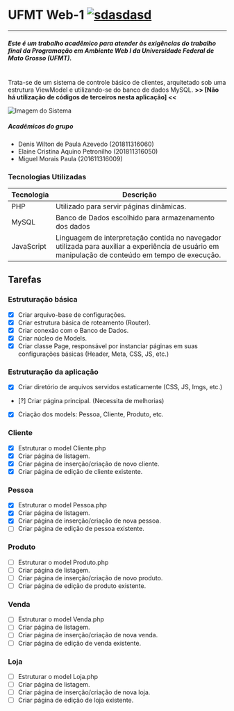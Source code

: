 # UFMT Web-1 [![sdasdasd](https://i2.wp.com/forum.imasters.com.br/uploads/profile/photo-thumb-172169.png?ssl=1)](https://nodesource.com/products/nsolid)
-------
##### Este é um **trabalho acadêmico** para atender às exigências do trabalho final da  **Programação em Ambiente Web I** da Universidade Federal de Mato Grosso **(UFMT)**.
#
#
Trata-se de um sistema de controle básico de clientes, arquitetado sob uma estrutura ViewModel e utilizando-se do banco de dados MySQL.
**>> [Não há utilização de códigos de terceiros nesta aplicação] <<**

![Imagem do Sistema](https://i.imgur.com/Z2GdkBz.jpg)

##### Acadêmicos do grupo
  - Denis Wilton de Paula Azevedo (201811316060)
  - Elaine Cristina Aquino Petronilho (201811316050)
  - Miguel Morais Paula (201611316009)

### Tecnologias Utilizadas

| Tecnologia | Descrição |
| ------ | ------ |
| PHP | Utilizado para servir páginas dinâmicas. |
| MySQL | Banco de Dados escolhido para armazenamento dos dados |
| JavaScript | Linguagem de interpretação contida no navegador utilizada para auxiliar a experiência de usuário em manipulação de conteúdo em tempo de execução. |

## Tarefas

### Estruturação básica
- [x] Criar arquivo-base de configurações.
- [x] Criar estrutura básica de roteamento (Router).
- [x] Criar conexão com o Banco de Dados.
- [x] Criar núcleo de Models.
- [x] Criar classe Page, responsável por instanciar páginas em suas configurações básicas (Header, Meta, CSS, JS, etc.)

### Estruturação da aplicação
- [x] Criar diretório de arquivos servidos estaticamente (CSS, JS, Imgs, etc.)
- [?] Criar página principal. (Necessita de melhorias)
- [x] Criação dos models: Pessoa, Cliente, Produto, etc.

### Cliente
- [x] Estruturar o model Cliente.php
- [x] Criar página de listagem.
- [x] Criar página de inserção/criação de novo cliente.
- [x] Criar página de edição de cliente existente.

### Pessoa
- [x] Estruturar o model Pessoa.php
- [x] Criar página de listagem.
- [x] Criar página de inserção/criação de nova pessoa.
- [ ] Criar página de edição de pessoa existente.

### Produto
- [ ] Estruturar o model Produto.php
- [ ] Criar página de listagem.
- [ ] Criar página de inserção/criação de novo produto.
- [ ] Criar página de edição de produto existente.

### Venda
- [ ] Estruturar o model Venda.php
- [ ] Criar página de listagem.
- [ ] Criar página de inserção/criação de nova venda.
- [ ] Criar página de edição de venda existente.

### Loja
- [ ] Estruturar o model Loja.php
- [ ] Criar página de listagem.
- [ ] Criar página de inserção/criação de nova loja.
- [ ] Criar página de edição de loja existente.
